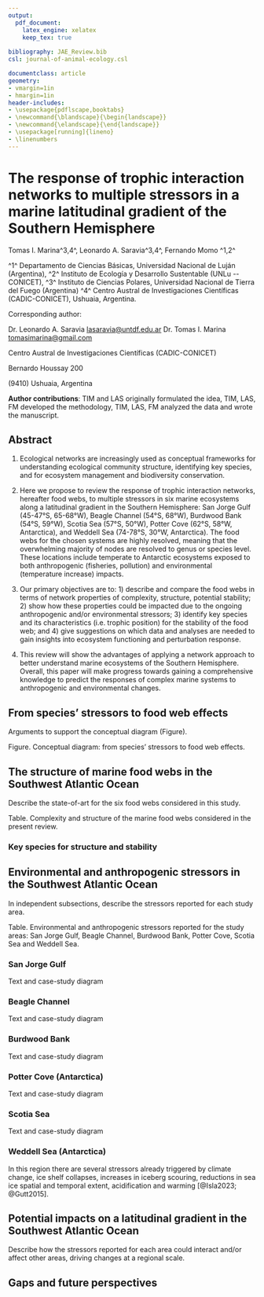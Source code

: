```yaml
---
output: 
  pdf_document:
    latex_engine: xelatex
    keep_tex: true
    
bibliography: JAE_Review.bib  
csl: journal-of-animal-ecology.csl

documentclass: article
geometry:
- vmargin=1in
- hmargin=1in
header-includes:
- \usepackage{pdflscape,booktabs}
- \newcommand{\blandscape}{\begin{landscape}}
- \newcommand{\elandscape}{\end{landscape}}
- \usepackage[running]{lineno}
- \linenumbers
---
```


# The response of trophic interaction networks to multiple stressors in a marine latitudinal gradient of the Southern Hemisphere



 Tomas I. Marina^3,4^, Leonardo A. Saravia^3,4^, Fernando Momo ^1,2^

 ^1^ Departamento de Ciencias Básicas, Universidad Nacional de Luján
 (Argentina), 
 ^2^ Instituto de Ecología y Desarrollo Sustentable (UNLu -- CONICET), 
 ^3^ Instituto de Ciencias Polares, Universidad Nacional de
 Tierra del Fuego (Argentina) 
 ^4^ Centro Austral de Investigaciones Científicas (CADIC-CONICET), Ushuaia, Argentina.

 Corresponding author:

 Dr. Leonardo A. Saravia  <lasaravia@untdf.edu.ar>
 Dr. Tomas I. Marina <tomasimarina@gmail.com>

 Centro Austral de Investigaciones Científicas (CADIC-CONICET)

 Bernardo Houssay 200  
 
 (9410) Ushuaia, Argentina
 

 **Author contributions**: TIM and LAS originally formulated the idea, TIM, LAS, FM
 developed the methodology, TIM, LAS, FM analyzed the data and
 wrote the manuscript.

## Abstract

1. Ecological networks are increasingly used as conceptual frameworks for understanding ecological community structure, identifying key species, and for ecosystem management and biodiversity conservation.

2. Here we propose to review the response of trophic interaction networks, hereafter food webs, to multiple stressors in six marine ecosystems along a latitudinal gradient in the Southern Hemisphere: San Jorge Gulf (45-47°S, 65-68°W), Beagle Channel (54°S, 68°W), Burdwood Bank (54°S, 59°W), Scotia Sea (57°S, 50°W), Potter Cove (62°S, 58°W, Antarctica), and Weddell Sea (74-78°S, 30°W, Antarctica). The food webs for the chosen systems are highly resolved, meaning that the overwhelming majority of nodes are resolved to genus or species level. These locations include temperate to Antarctic ecosystems exposed to both anthropogenic (fisheries, pollution) and environmental (temperature increase) impacts.

3. Our primary objectives are to: 1) describe and compare the food webs in terms of network properties of complexity, structure, potential stability; 2) show how these properties could be impacted due to the ongoing anthropogenic and/or environmental stressors; 3) identify key species and its characteristics (i.e. trophic position) for the stability of the food web; and 4) give suggestions on which data and analyses are needed to gain insights into ecosystem functioning and perturbation response.

4. This review will show the advantages of applying a network approach to better understand marine ecosystems of the Southern Hemisphere. Overall, this paper will make progress towards gaining a comprehensive knowledge to predict the responses of complex marine systems to anthropogenic and environmental changes.


## From species’ stressors to food web effects
  
  Arguments to support the conceptual diagram (Figure).

  Figure. Conceptual diagram: from species’ stressors to food web effects.

## The structure of marine food webs in the Southwest Atlantic Ocean
  
Describe the state-of-art for the six food webs considered in this study.

Table. Complexity and structure of the marine food webs considered in the present review.

### Key species for structure and stability

## Environmental and anthropogenic stressors in the Southwest Atlantic Ocean
  
In independent subsections, describe the stressors reported for each study area.
  
Table. Environmental and anthropogenic stressors reported for the study areas: San  Jorge Gulf, Beagle Channel, Burdwood Bank, Potter Cove, Scotia Sea and Weddell Sea.


### San Jorge Gulf
Text and case-study diagram

### Beagle Channel
Text and case-study diagram

### Burdwood Bank
Text and case-study diagram

### Potter Cove (Antarctica)
Text and case-study diagram

### Scotia Sea

Text and case-study diagram

### Weddell Sea (Antarctica)

In this region there are several stressors already triggered by climate change, ice shelf collapses, increases in iceberg scouring, reductions in sea ice spatial and temporal extent, acidification and warming [@Isla2023; @Gutt2015]. 


## Potential impacts on a latitudinal gradient in the Southwest Atlantic Ocean
  
Describe how the stressors reported for each area could interact and/or affect other areas, driving changes at a regional scale.

## Gaps and future perspectives
